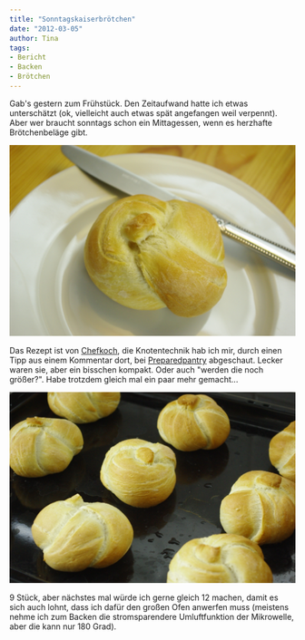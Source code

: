 ```yaml
---
title: "Sonntagskaiserbrötchen"
date: "2012-03-05" 
author: Tina
tags:
- Bericht
- Backen
- Brötchen
---
```


Gab's gestern zum Frühstück. Den Zeitaufwand hatte ich etwas unterschätzt (ok, vielleicht auch etwas spät angefangen weil verpennt). Aber wer braucht sonntags schon ein Mittagessen, wenn es herzhafte Brötchenbeläge gibt.

![](images/imgp8631.jpg)

Das Rezept ist von [Chefkoch](http://www.chefkoch.de/rezepte/1153991221641997/Kaisersemmeln-Kaiserbroetchen.html "Chefkoch"), die Knotentechnik hab ich mir, durch einen Tipp aus einem Kommentar dort, bei [Preparedpantry](http://www.preparedpantry.com/howtomakekaiserrolls.htm "Preparedpantry") abgeschaut. Lecker waren sie, aber ein bisschen kompakt. Oder auch "werden die noch größer?". Habe trotzdem gleich mal ein paar mehr gemacht...

![](images/imgp8621.jpg)

9 Stück, aber nächstes mal würde ich gerne gleich 12 machen, damit es sich auch lohnt, dass ich dafür den großen Ofen anwerfen muss (meistens nehme ich zum Backen die stromsparendere Umluftfunktion der Mikrowelle, aber die kann nur 180 Grad).
